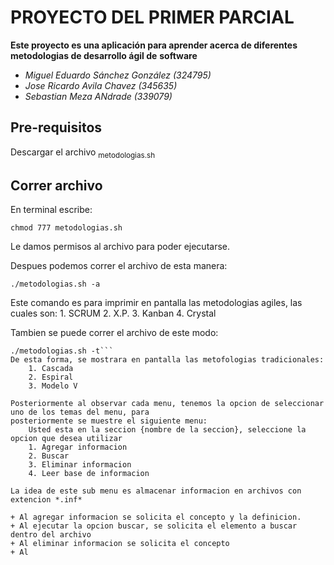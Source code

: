 # PROYECTO DEL PRIMER PARCIAL

**Este proyecto es una aplicación para aprender acerca de diferentes metodologias de desarrollo ágil de**
**software**

- *Miguel Eduardo Sánchez González (324795)*
- *Jose Ricardo Avila Chavez (345635)*
- *Sebastian Meza ANdrade (339079)*

## Pre-requisitos

Descargar el archivo <sub>metodologias.sh</sub> 

## Correr archivo

En terminal escribe:
```
chmod 777 metodologias.sh
```
Le damos permisos al archivo para poder ejecutarse.

Despues podemos correr el archivo de esta manera:
```
./metodologias.sh -a
```
Este comando es para imprimir en pantalla las metodologias agiles, las cuales son:
	1. SCRUM
	2. X.P.
	3. Kanban
	4. Crystal

Tambien se puede correr el archivo de este modo:
```
./metodologias.sh -t```
De esta forma, se mostrara en pantalla las metofologias tradicionales:
	1. Cascada
	2. Espiral
	3. Modelo V

Posteriormente al observar cada menu, tenemos la opcion de seleccionar uno de los temas del menu, para
posteriormente se muestre el siguiente menu:
	Usted esta en la seccion {nombre de la seccion}, seleccione la opcion que desea utilizar
	1. Agregar informacion
	2. Buscar
	3. Eliminar informacion
	4. Leer base de informacion

La idea de este sub menu es almacenar informacion en archivos con extencion *.inf*

+ Al agregar informacion se solicita el concepto y la definicion.
+ Al ejecutar la opcion buscar, se solicita el elemento a buscar dentro del archivo
+ Al eliminar informacion se solicita el concepto
+ Al 
